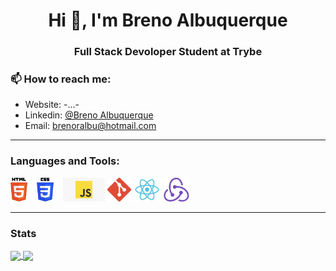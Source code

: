 <h1 align="center">Hi 👋, I'm Breno Albuquerque</h1>
<h3 align="center">Full Stack Devoloper Student at Trybe</h3>

### 📫 How to reach me:

- Website: -...-
- Linkedin: [@Breno Albuquerque](https://www.linkedin.com/in/breno-albuquerque/)
- Email: brenoralbu@hotmail.com

---

### Languages and Tools:  

<code><img height="38" src="./Images/html5.png" alt="html5"/></code>
<code><img height="38" src="./Images/css3.png" alt="css3"/></code>
<code><img height="38" src="./Images/javascript.png" alt="Java Script"></code>
<code><img height="38" src="./Images/git.png" alt="git"/></code>
<code><img height="38" src="./Images/react.png" alt="react"></code>
<code><img height="38" src="./Images/redux.png" alt="redux"></code>

---

### Stats

<a target="_blank" href="https://github.com/Breno-Albuquerque">
  <img align="center" height="160" src="https://github-readme-stats.vercel.app/api?username=breno-albuquerque&show_icons=true&theme=tokyonight&count_private=true&hide_border=true&include_all_commits=true" />
</a>

<a target="_blank" href="https://github.com/Breno-Albuquerque">
  <img align="center" height="160" src="https://github-readme-stats.vercel.app/api/top-langs/?username=breno-albuquerque&layout=compact&show_icons=true&hide_border=true&theme=merko&langs_count=10" />
</a>
